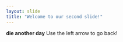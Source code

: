 ```yaml
---
layout: slide
title: "Welcome to our second slide!"
---
```

**die another day**
Use the left arrow to go back!
